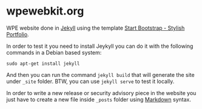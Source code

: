 # wpewebkit.org

WPE website done in [Jekyll](http://jekyllrb.com/)
using the template [Start Bootstrap - Stylish Portfolio](https://startbootstrap.com/template-overviews/stylish-portfolio/).

In order to test it you need to install Jeykyll
you can do it with the following commands in a Debian based system:

    sudo apt-get install jekyll

And then you can run the command `jekyll build` that will generate
the site under `_site` folder.
BTW, you can use `jekyll serve` to test it locally.

In order to write a new release or security advisory piece in the website
you just have to create a new file inside `_posts` folder using
[Markdown](http://daringfireball.net/projects/markdown/) syntax.
